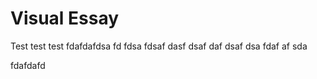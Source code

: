 <param ve-config title="Visual Essay" author="Michelle" layout="vtl" banner="https://upload.wikimedia.org/wikipedia/commons/thumb/5/5d/Mary_Elizabeth_Maxwell_%28n%C3%A9e_Braddon%29_by_William_Powell_Frith.jpg/369px-Mary_Elizabeth_Maxwell_%28n%C3%A9e_Braddon%29_by_William_Powell_Frith.jpg">

# Visual Essay

Test test test
fdafdafdsa
fd
fdsa
fdsaf
dasf
dsaf
daf
dsaf
dsa
fdaf
af
sda
<param ve-image url="https://upload.wikimedia.org/wikipedia/commons/thumb/5/5d/Mary_Elizabeth_Maxwell_%28n%C3%A9e_Braddon%29_by_William_Powell_Frith.jpg/369px-Mary_Elizabeth_Maxwell_%28n%C3%A9e_Braddon%29_by_William_Powell_Frith.jpg">
<param ve-map>

fdafdafd
